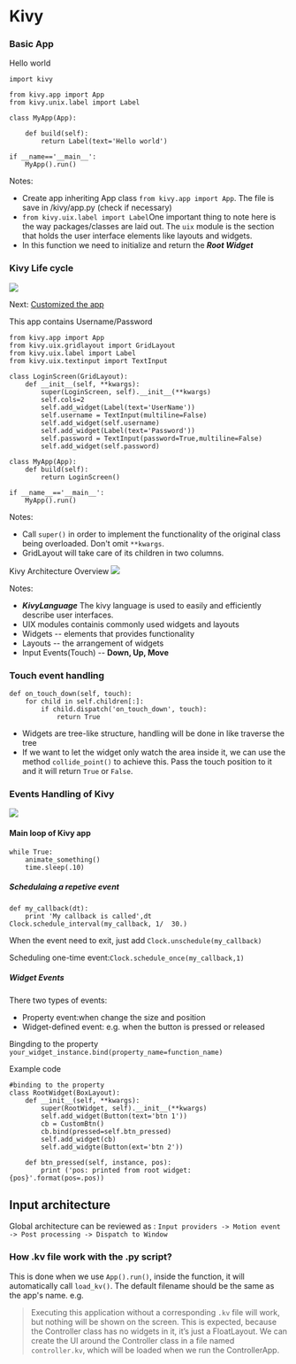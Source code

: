 # Kivy

### Basic App

Hello world

    import kivy

	from kivy.app import App
	from kivy.unix.label import Label

	class MyApp(App):

    	def build(self):
        	return Label(text='Hello world')

	if __name=='__main__':
    	MyApp().run()

Notes:

  * Create app inheriting App class `from kivy.app import App`. The file is save in /kivy/app.py (check if necessary)
  * `from kivy.uix.label import Label`One important thing to note here is the way packages/classes are laid out. The `uix` module is the section that holds the user interface elements like layouts and widgets.
  * In this function we need to initialize and return the ***Root Widget***

### Kivy Life cycle
![](https://dl.dropboxusercontent.com/u/106605049/summer%20research/Kivy/cycle.jpg)

Next: [Customized the app](Customized-app)

This app contains Username/Password
~~~~
from kivy.app import App
from kivy.uix.gridlayout import GridLayout
from kivy.uix.label import Label
from kivy.uix.textinput import TextInput

class LoginScreen(GridLayout):
    def __init__(self, **kwargs):
        super(LoginScreen, self).__init__(**kwargs)
        self.cols=2
        self.add_widget(Label(text='UserName'))
        self.username = TextInput(multiline=False)
        self.add_widget(self.username)
        self.add_widget(Label(text='Password'))
        self.password = TextInput(password=True,multiline=False)
        self.add_widget(self.password)

class MyApp(App):
    def build(self):
        return LoginScreen()

if __name__=='__main__':
    MyApp().run()

~~~~
Notes:

* Call `super()` in order to implement the functionality of the original class being overloaded. Don't  omit `**kwargs`.
* GridLayout will take care of its children in two columns.

Kivy Architecture Overview
![](https://dl.dropboxusercontent.com/u/106605049/summer%20research/Kivy/architecture%20overview.jpg)

Notes:

* ***KivyLanguage*** The kivy language is used to easily and efficiently describe user interfaces.
* UIX modules containis commonly used widgets and layouts
* Widgets -- elements that provides functionality
* Layouts -- the arrangement of widgets
* Input Events(Touch) -- **Down, Up, Move**

### Touch event handling

```
def on_touch_down(self, touch):
    for child in self.children[:]:
        if child.dispatch('on_touch_down', touch):
            return True
```

* Widgets are tree-like structure, handling will be done in like traverse the tree
* If we want to let the widget only watch the area inside it, we can use the method `collide_point()` to achieve this. Pass the touch position to it and it will return `True` or `False`.

### Events Handling of Kivy
![](https://dl.dropboxusercontent.com/u/106605049/summer%20research/Kivy/Event%20Handling.jpg)

#### Main loop of Kivy app

```
while True:
	animate_something()
	time.sleep(.10)
```

##### Schedulaing a repetive event
```
def my_callback(dt):
    print 'My callback is called',dt
Clock.schedule_interval(my_callback, 1/  30.)
```

When the event need to exit, just add `Clock.unschedule(my_callback)`

Scheduling one-time event:`Clock.schedule_once(my_callback,1)`

##### Widget Events
There two types of events:
* Property event:when change the size and position
* Widget-defined event: e.g. when the button is pressed or released

Bingding to the property
`your_widget_instance.bind(property_name=function_name)`

Example code

```
#binding to the property
class RootWidget(BoxLayout):
    def __init__(self, **kwargs):
        super(RootWidget, self).__init__(**kwargs)
        self.add_widget(Button(text='btn 1'))
        cb = CustomBtn()
        cb.bind(pressed=self.btn_pressed)
        self.add_widget(cb)
        self.add_widgte(Button(ext='btn 2'))

    def btn_pressed(self, instance, pos):
        print ('pos: printed from root widget: {pos}'.format(pos=.pos))
```

## Input architecture
Global architecture can be reviewed as :
`Input providers -> Motion event -> Post processing -> Dispatch to Window`	

### How .kv file work with the .py script?
This is done when we use `App().run()`, inside the function, it will automatically call `load_kv()`. The default filename should be the same as the app's name.
e.g.
> Executing this application without a corresponding `.kv` file will work, but nothing will be shown on the screen. This is expected, because the Controller class has no widgets in it, it’s just a FloatLayout. We can create the UI around the Controller class in a file named `controller.kv`, which will be loaded when we run the ControllerApp.

